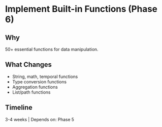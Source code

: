 # Implement Built-in Functions (Phase 6)

## Why
50+ essential functions for data manipulation.

## What Changes
- String, math, temporal functions
- Type conversion functions
- Aggregation functions
- List/path functions

## Timeline
3-4 weeks | Depends on: Phase 5
